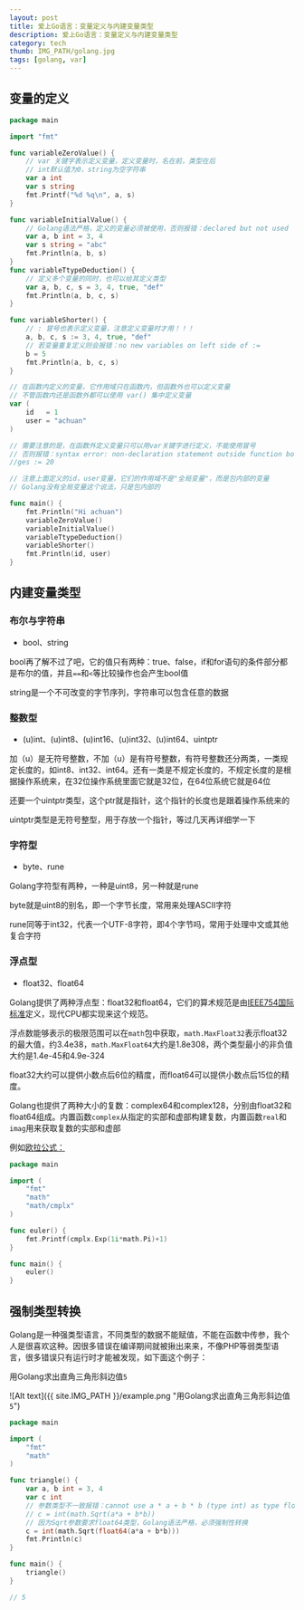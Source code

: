 ```yaml
---
layout: post
title: 爱上Go语言：变量定义与内建变量类型
description: 爱上Go语言：变量定义与内建变量类型
category: tech
thumb: IMG_PATH/golang.jpg
tags: [golang, var]
---
```


## 变量的定义

```go
package main

import "fmt"

func variableZeroValue() {
	// var 关键字表示定义变量，定义变量时，名在前，类型在后
	// int默认值为0，string为空字符串
	var a int
	var s string
	fmt.Printf("%d %q\n", a, s)
}

func variableInitialValue() {
	// Golang语法严格，定义的变量必须被使用，否则报错：declared but not used
	var a, b int = 3, 4
	var s string = "abc"
	fmt.Println(a, b, s)
}
func variableTtypeDeduction() {
	// 定义多个变量的同时，也可以给其定义类型
	var a, b, c, s = 3, 4, true, "def"
	fmt.Println(a, b, c, s)
}

func variableShorter() {
	// : 冒号也表示定义变量，注意定义变量时才用！！！
	a, b, c, s := 3, 4, true, "def"
	// 若变量重复定义则会报错：no new variables on left side of :=
	b = 5
	fmt.Println(a, b, c, s)
}

// 在函数内定义的变量，它作用域只在函数内，但函数外也可以定义变量
// 不管函数内还是函数外都可以使用 var() 集中定义变量
var (
	id   = 1
	user = "achuan"
)

// 需要注意的是，在函数外定义变量只可以用var关键字进行定义，不能使用冒号
// 否则报错：syntax error: non-declaration statement outside function body
//ges := 20

// 注意上面定义的id，user变量，它们的作用域不是"全局变量"，而是包内部的变量
// Golang没有全局变量这个说法，只是包内部的

func main() {
	fmt.Println("Hi achuan")
	variableZeroValue()
	variableInitialValue()
	variableTtypeDeduction()
	variableShorter()
	fmt.Println(id, user)
}
```

## 内建变量类型

### 布尔与字符串

* bool、string

bool再了解不过了吧，它的值只有两种：true、false，if和for语句的条件部分都是布尔的值，并且`==`和`<`等比较操作也会产生bool值

string是一个不可改变的字节序列，字符串可以包含任意的数据



### 整数型

* (u)int、(u)int8、(u)int16、(u)int32、(u)int64、uintptr

加（u）是无符号整数，不加（u）是有符号整数，有符号整数还分两类，一类规定长度的，如int8、int32、int64。还有一类是不规定长度的，不规定长度的是根据操作系统来，在32位操作系统里面它就是32位，在64位系统它就是64位

还要一个uintptr类型，这个ptr就是指针，这个指针的长度也是跟着操作系统来的

uintptr类型是无符号整型，用于存放一个指针，等过几天再详细学一下



### 字符型

* byte、rune

Golang字符型有两种，一种是uint8，另一种就是rune

byte就是uint8的别名，即一个字节长度，常用来处理ASCII字符

rune同等于int32，代表一个UTF-8字符，即4个字节吗，常用于处理中文或其他复合字符



### 浮点型

* float32、float64

Golang提供了两种浮点型：float32和float64，它们的算术规范是由[IEEE754国际标准](https://zh.wikipedia.org/zh-cn/IEEE_754)定义，现代CPU都实现来这个规范。



浮点数能够表示的极限范围可以在`math`包中获取，`math.MaxFloat32`表示float32的最大值，约3.4e38，`math.MaxFloat64`大约是1.8e308，两个类型最小的非负值大约是1.4e-45和4.9e-324



float32大约可以提供小数点后6位的精度，而float64可以提供小数点后15位的精度。



Golang也提供了两种大小的复数：complex64和complex128，分别由float32和float64组成。内置函数`complex`从指定的实部和虚部构建复数，内置函数`real`和`imag`用来获取复数的实部和虚部

例如[欧拉公式：](https://zh.wikipedia.org/zh-hans/%E6%AC%A7%E6%8B%89%E5%85%AC%E5%BC%8F)

```go
package main

import (
	"fmt"
	"math"
	"math/cmplx"
)

func euler() {
	fmt.Printf(cmplx.Exp(1i*math.Pi)+1)
}

func main() {
	euler()
}
```



## 强制类型转换

Golang是一种强类型语言，不同类型的数据不能赋值，不能在函数中传参，我个人是很喜欢这种。因很多错误在编译期间就被揪出来来，不像PHP等弱类型语言，很多错误只有运行时才能被发现，如下面这个例子：

用Golang求出直角三角形斜边值`5`

![Alt text]({{ site.IMG_PATH }}/example.png "用Golang求出直角三角形斜边值`5`") 

```go
package main

import (
	"fmt"
	"math"
)

func triangle() {
	var a, b int = 3, 4
	var c int
	// 参数类型不一致报错：cannot use a * a + b * b (type int) as type float64 in argument to math.Sqrt
	// c = int(math.Sqrt(a*a + b*b))
	// 因为Sqrt参数要求float64类型，Golang语法严格，必须强制性转换
	c = int(math.Sqrt(float64(a*a + b*b)))
	fmt.Println(c)
}

func main() {
	triangle()
}

// 5
```

